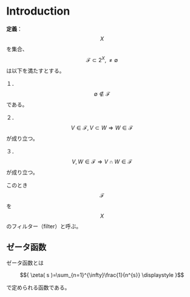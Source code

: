 # Introduction

**定義**：$${ X }$$を集合、$${ \mathscr{F}\subset 2^{X}, \neq \emptyset }$$は以下を満たすとする。

１．$${ \emptyset \notin \mathscr{F} }$$である。

２．$${ V\in\mathscr{F}, V\subset W \Longrightarrow W\in\mathscr{F} }$$が成り立つ。

３．$${ V, W\in\mathscr{F} \Longrightarrow V\cap W\in\mathscr{F} }$$が成り立つ。

このとき$${ \mathscr{F} }$$を$${ X }$$のフィルター（filter）と呼ぶ。


## ゼータ函数

ゼータ函数とは

$${ \zeta( s )=\sum_{n=1}^{\infty}\frac{1}{n^{s}} \displaystyle }$$

で定められる函数である。